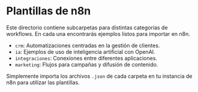 # Plantillas de n8n

Este directorio contiene subcarpetas para distintas categorías de workflows. En cada una encontrarás ejemplos listos para importar en n8n.

- `crm`: Automatizaciones centradas en la gestión de clientes.
- `ia`: Ejemplos de uso de inteligencia artificial con OpenAI.
- `integraciones`: Conexiones entre diferentes aplicaciones.
- `marketing`: Flujos para campañas y difusión de contenido.

Simplemente importa los archivos `.json` de cada carpeta en tu instancia de n8n para utilizar las plantillas.

